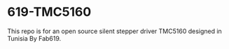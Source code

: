 # 619-TMC5160
This repo is for an open source silent stepper driver TMC5160 designed in Tunisia By Fab619.
